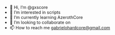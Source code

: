 - 👋 Hi, I’m @gxscore
- 👀 I’m interested in scripts
- 🌱 I’m currently learning AzerothCore
- 💞️ I’m looking to collaborate on 
- 📫 How to reach me gabrielohardcore@gmail.com

<!---
gxscore/gxscore is a ✨ special ✨ repository because its `README.md` (this file) appears on your GitHub profile.
You can click the Preview link to take a look at your changes.
--->
